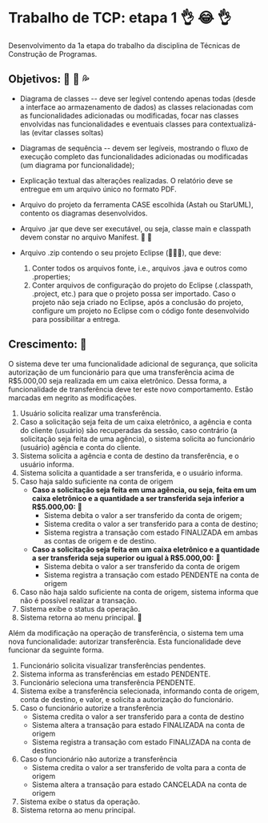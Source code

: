 # Trabalho de TCP: etapa 1 :ok_hand: :joy: :ok_hand:
Desenvolvimento da 1a etapa do trabalho da disciplina de Técnicas de Construção de Programas.

## Objetivos: :floppy_disk: :eggplant: :sweat_drops:
- Diagrama de classes -- deve ser legível contendo apenas todas (desde a interface ao
armazenamento de dados) as classes relacionadas com as funcionalidades adicionadas ou modificadas, focar
nas classes envolvidas nas funcionalidades e eventuais classes para contextualizá-las (evitar classes soltas)

- Diagramas de sequência -- devem ser legíveis, mostrando o fluxo de execução completo das
funcionalidades adicionadas ou modificadas (um diagrama por funcionalidade);

- Explicação textual das alterações realizadas. O relatório deve se entregue em um arquivo único no formato PDF.

- Arquivo do projeto da ferramenta CASE escolhida (Astah ou StarUML), contento os diagramas desenvolvidos.

- Arquivo .jar que deve ser executável, ou seja, classe main e classpath devem constar no arquivo Manifest. :shit: :shit:

- Arquivo .zip contendo o seu projeto Eclipse (:shit::shit::shit:), que deve:
  1. Conter todos os arquivos fonte, i.e., arquivos .java e outros como .properties;
  2. Conter arquivos de configuração do projeto do Eclipse (.classpath, .project, etc.) para que o projeto possa ser importado. Caso o projeto não seja criado no Eclipse, após a conclusão do projeto, configure um projeto no Eclipse com o código fonte desenvolvido para possibilitar a entrega.
  
## Crescimento: :muscle:
O sistema deve ter uma funcionalidade adicional de segurança, que solicita autorização de um funcionário para que uma transferência acima de R$5.000,00 seja realizada em um caixa eletrônico. Dessa forma, a funcionalidade de transferência deve ter este novo comportamento. Estão marcadas em negrito as modificações.
1. Usuário solicita realizar uma transferência.
2. Caso a solicitação seja feita de um caixa eletrônico, a agência e conta do cliente (usuário) são recuperadas da sessão, caso contrário (a solicitação seja feita de uma agência), o sistema solicita ao funcionário (usuário) agência e conta do cliente.
3. Sistema solicita a agência e conta de destino da transferência, e o usuário informa.
4. Sistema solicita a quantidade a ser transferida, e o usuário informa.
5. Caso haja saldo suficiente na conta de origem
    * **Caso a solicitação seja feita em uma agência, ou seja, feita em um caixa eletrônico e a quantidade a ser transferida seja inferior a R$5.000,00:** :100:
        * Sistema debita o valor a ser transferido da conta de origem;
        * Sistema credita o valor a ser transferido para a conta de destino;
        * Sistema registra a transação com estado FINALIZADA em ambas as contas de origem e de destino.  
    * **Caso a solicitação seja feita em um caixa eletrônico e a quantidade a ser transferida seja superior
ou igual à R$5.000,00:** :100:
        * Sistema debita o valor a ser transferido da conta de origem
        * Sistema registra a transação com estado PENDENTE na conta de origem
6. Caso não haja saldo suficiente na conta de origem, sistema informa que não é possível realizar a transação.
7. Sistema exibe o status da operação.
8. Sistema retorna ao menu principal.
:100:

Além da modificação na operação de transferência, o sistema tem uma nova funcionalidade: autorizar transferência.
Esta funcionalidade deve funcionar da seguinte forma.
1. Funcionário solicita visualizar transferências pendentes.
2. Sistema informa as transferências em estado PENDENTE.
3. Funcionário seleciona uma transferência PENDENTE.
4. Sistema exibe a transferência selecionada, informando conta de origem, conta de destino, e valor, e solicita a autorização do funcionário.
5. Caso o funcionário autorize a transferência
    * Sistema credita o valor a ser transferido para a conta de destino
    * Sistema altera a transação para estado FINALIZADA na conta de origem
    * Sistema registra a transação com estado FINALIZADA na conta de destino
6. Caso o funcionário não autorize a transferência
    * Sistema credita o valor a ser transferido de volta para a conta de origem
    * Sistema altera a transação para estado CANCELADA na conta de origem
7. Sistema exibe o status da operação.
8. Sistema retorna ao menu principal.
